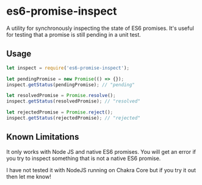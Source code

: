# es6-promise-inspect
A utility for synchronously inspecting the state of ES6 promises. It's useful for testing that a promise is still pending in a unit test.

## Usage
```javascript
let inspect = require('es6-promise-inspect');

let pendingPromise = new Promise(() => {});
inspect.getStatus(pendingPromise); // "pending"

let resolvedPromise = Promise.resolve();
inspect.getStatus(resolvedPromise); // "resolved"

let rejectedPromise = Promise.reject();
inspect.getStatus(rejectedPromise); // "rejected"
```

## Known Limitations
It only works with Node JS and native ES6 promises. You will get an error if you try to inspect something that is not a native ES6 promise.

I have not tested it with NodeJS running on Chakra Core but if you try it out then let me know!
